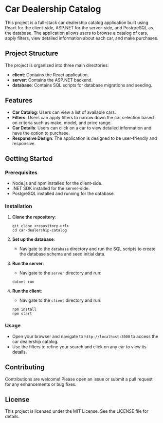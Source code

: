 # Car Dealership Catalog

This project is a full-stack car dealership catalog application built using React for the client-side, ASP.NET for the server-side, and PostgreSQL as the database. The application allows users to browse a catalog of cars, apply filters, view detailed information about each car, and make purchases.

## Project Structure

The project is organized into three main directories:

- **client**: Contains the React application.
- **server**: Contains the ASP.NET backend.
- **database**: Contains SQL scripts for database migrations and seeding.

## Features

- **Car Catalog**: Users can view a list of available cars.
- **Filters**: Users can apply filters to narrow down the car selection based on criteria such as make, model, and price range.
- **Car Details**: Users can click on a car to view detailed information and have the option to purchase.
- **Responsive Design**: The application is designed to be user-friendly and responsive.

## Getting Started

### Prerequisites

- Node.js and npm installed for the client-side.
- .NET SDK installed for the server-side.
- PostgreSQL installed and running for the database.

### Installation

1. **Clone the repository**:
   ```
   git clone <repository-url>
   cd car-dealership-catalog
   ```

2. **Set up the database**:
   - Navigate to the `database` directory and run the SQL scripts to create the database schema and seed initial data.

3. **Run the server**:
   - Navigate to the `server` directory and run:
   ```
   dotnet run
   ```

4. **Run the client**:
   - Navigate to the `client` directory and run:
   ```
   npm install
   npm start
   ```

### Usage

- Open your browser and navigate to `http://localhost:3000` to access the car dealership catalog.
- Use the filters to refine your search and click on any car to view its details.

## Contributing

Contributions are welcome! Please open an issue or submit a pull request for any enhancements or bug fixes.

## License

This project is licensed under the MIT License. See the LICENSE file for details.